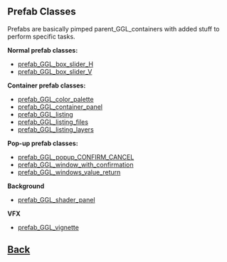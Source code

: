 ## Prefab Classes

Prefabs are basically pimped parent_GGL_containers with added stuff to perform specific tasks.

**Normal prefab classes:**
- [prefab_GGL_box_slider_H](https://github.com/Ced30/GML-GUI-Library-GGL-Documentation/blob/main/API/GGL_prefabs/prefab_GGL_box_slider_H.md)
- [prefab_GGL_box_slider_V](https://github.com/Ced30/GML-GUI-Library-GGL-Documentation/blob/main/API/GGL_prefabs/prefab_GGL_box_slider_V.md)


**Container prefab classes:** 
- [prefab_GGL_color_palette](https://github.com/Ced30/GML-GUI-Library-GGL-Documentation/blob/main/API/GGL_prefabs/prefab_GGL_color_palette.md)
- [prefab_GGL_container_panel](https://github.com/Ced30/GML-GUI-Library-GGL-Documentation/blob/main/API/GGL_prefabs/prefab_GGL_container_panel.md)
- [prefab_GGL_listing](https://github.com/Ced30/GML-GUI-Library-GGL-Documentation/blob/main/API/GGL_prefabs/prefab_GGL_listing.md)
- [prefab_GGL_listing_files](https://github.com/Ced30/GML-GUI-Library-GGL-Documentation/blob/main/API/GGL_prefabs/prefab_GGL_listing_files.md) 
- [prefab_GGL_listing_layers](https://github.com/Ced30/GML-GUI-Library-GGL-Documentation/blob/main/API/GGL_prefabs/prefab_GGL_listing_layers.md)

**Pop-up prefab classes:**
- [prefab_GGL_popup_CONFIRM_CANCEL](https://github.com/Ced30/GML-GUI-Library-GGL-Documentation/blob/main/API/GGL_prefabs/prefab_GGL_popup_CONFIRM_CANCEL.md)
- [prefab_GGL_window_with_confirmation](https://github.com/Ced30/GML-GUI-Library-GGL-Documentation/blob/main/API/GGL_prefabs/prefab_GGL_window_with_confirmation.md)
- [prefab_GGL_windows_value_return](https://github.com/Ced30/GML-GUI-Library-GGL-Documentation/blob/main/API/GGL_prefabs/prefab_GGL_windows_value_return.md)

**Background**
- [prefab_GGL_shader_panel](https://github.com/Ced30/GML-GUI-Library-GGL-Documentation/blob/main/API/GGL_prefabs/prefab_GGL_shader_panel.md)

**VFX**
- [prefab_GGL_vignette](https://github.com/Ced30/GML-GUI-Library-GGL-Documentation/blob/main/API/GGL_prefabs/prefab_GGL_vignette.md)


## [Back](https://github.com/Ced30/GML-GUI-Library-GGL-Documentation/blob/main/README.md)
